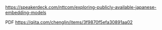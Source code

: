 https://speakerdeck.com/nttcom/exploring-publicly-available-japanese-embedding-models

PDF
https://qiita.com/chenglin/items/3f9870f5efa30891aa02

